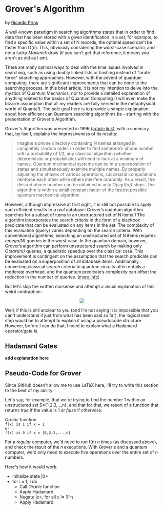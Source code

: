 # Grover's Algorithm
by [Ricardo Prins](https://github.com/ricardoprins)

A well-known paradigm in searching algorithms states that in order to find data that has been stored with a given identification in a set, for example, to find a specific value within a set of N records, the optimal speed can't be faster than O(n). This, obviously considering the worst-case scenario, and not a lucky _Maverick_ draw (if you can't get that reference, it means you aren't as old as I am).

There are many optimal ways to deal with the time issues involved in searching, such as using doubly linked lists or hashing instead of "brute force" searching approaches. However, with the advent of quantum computing, there are significant improvements that can be done to the searching process. In this brief article, it is not my intention to delve into the mystics of Quantum Mechanics, nor to provide a detailed explanation of anything related to the basics of Quantum Computing (I will even make the bizarre assumption that all my readers are fully versed in the metaphysical world of Quanta!). The sole goal here is to provide a simple explanation about how efficient can Quantum searching algorithms be - starting with the presentation of Grover's Algorithm.

Grover's Algorithm was presented in 1996 [(article link)](https://arxiv.org/abs/quant-ph/9605043), with a summary that, by itself, explains the impressiveness of its results:

> Imagine a phone directory containing N names arranged in completely random order. In order to find someone's phone number with a probability of 1/2, any classical algorithm (whether deterministic or probabilistic) will need to look at a minimum of names. Quantum mechanical systems can be in a superposition of states and simultaneously examine multiple names. By properly adjusting the phases of various operations, successful computations reinforce each other while others interfere randomly. As a result, the desired phone number can be obtained in only _O(sqrt(n))_ steps. The algorithm is within a small constant factor of the fastest possible quantum mechanical algorithm.

However, although impressive at first sight, it is still not possible to apply such efficient results to a _real_ database: Grover’s quantum algorithm searches for a subset of items in an unstructured set of N items.1 The algorithm incorporates the search criteria in the form of a blackbox predicate that can be evaluated on any items in the set. The complexity of this evaluation (query) varies depending on the search criteria. With conventional algorithms, searching an unstructured set of N items requires _omega(N)_ queries in the worst case. In the quantum domain,
however, Grover’s algorithm can perform unstructured search by making only _O(sqrt(n))_ queries, a quadratic speedup over the classical case. This improvement is contingent on the assumption that the search predicate can be evaluated on a superposition of all database items. Additionally, converting classical search criteria to quantum circuits often entails a moderate overhead, and the quantum predicate’s complexity can offset the reduction in the number of queries. [(more info)](https://web.eecs.umich.edu/~imarkov/pubs/jour/cise05-grov.pdf)

But let's skip the written nonsense and attempt a visual explanation of this weird contraption:
<p align="center">
<img src="https://github.com/TesseractCoding/NeoAlgo/blob/master/img/grover.png">
</p>

Well, if this is still unclear to you (and I'm not saying it is impossible that you can't understand it just from what has been said so far), the logical next step would be to attempt to explain it using a pseudocode structure. However, before I can do that, I need to explain what a Hadamard operator/gate is.

## Hadamard Gates
__add explanation here__

## Pseudo-Code for Grover
Since GitHub doesn't allow me to use LaTeX here, I'll try to write this section to the best of my ability.

Let's say, for example, that we're trying to find the number 1 within an unstructured set S={1,2,3,...,n}, and that for that, we resort of a function that returns _true_ if the value is 1 or _false_ if otherwise:<br>

_Oracle_ function:<br>
`f(x) is 1 if x = 1`<br>
`or`<br>
`f(x) is 0 if x = {0,2,3,...,n}`<br>

For a _regular_ computer, we'd need to _run_ f(n) _n_ times (as discussed above), and check the result of the _n_ executions. With Grover's and a quantum computer, we'd only need to execute five operations over the entire set of _n_ numbers.

Here's how it would work:

* Initialize state |0>
* for i = 1, I do 
    - Call _Oracle_ function
    - Apply Hadamard
    - Negate |_x_>, for all _x_ != 0^n
    - Apply Hadamard
